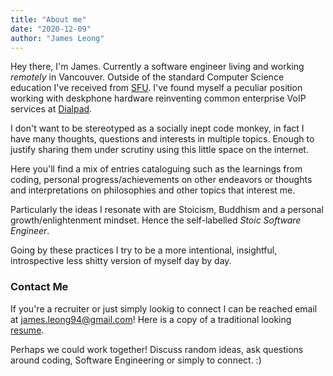 ```yaml
---
title: "About me"
date: "2020-12-09"
author: "James Leong"
---
```


Hey there, I'm James. Currently a software engineer living and working _remotely_ in Vancouver. Outside of the standard Computer Science education I've received from [SFU](https://www.sfu.ca/computing.html). I've found myself a peculiar position working with deskphone hardware reinventing common enterprise VoIP services at [Dialpad](https://dialpad.com).

I don't want to be stereotyped as a socially inept code monkey, in fact I have many thoughts, questions and interests in multiple topics. Enough to justify sharing them under scrutiny using this little space on the internet.

Here you'll find a mix of entries cataloguing such as the learnings from coding, personal progress/achievements on other endeavors or thoughts and interpretations on philosophies and other topics that interest me.

Particularly the ideas I resonate with are Stoicism, Buddhism and a personal growth/enlightenment mindset. Hence the self-labelled _Stoic Software Engineer_.

Going by these practices I try to be a more intentional, insightful, introspective less shitty version of myself day by day.

### Contact Me

If you're a recruiter or just simply lookig to connect I can be reached email at [james.leong94@gmail.com](mailto:james.leong94@gmail.com)! Here is a copy of a traditional looking [resume](../assets/JYLResume.pdf).

Perhaps we could work together! Discuss random ideas, ask questions around coding, Software Engineering or simply to connect. :)
